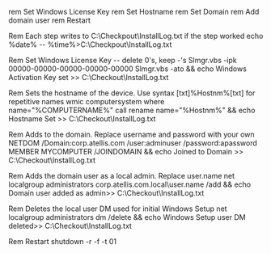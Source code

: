 rem Set Windows License Key
rem Set Hostname
rem Set Domain
rem Add domain user
rem Restart

Rem Each step writes to C:\Checkpout\InstallLog.txt if the step worked
echo %date% -- %time%>C:\Checkpout\InstallLog.txt

Rem Set Windows License Key -- delete 0's, keep -'s
Slmgr.vbs -ipk 00000-00000-00000-00000-00000
Slmgr.vbs -ato && echo Windows Activation Key set >> C:\Checkout\InstallLog.txt

Rem Sets the hostname of the device. Use syntax [txt]%Hostnm%[txt] for repetitive names 
wmic computersystem where name="%COMPUTERNAME%" call rename name="%Hostnm%" && echo Hostname Set >> C:\Checkout\InstallLog.txt

Rem Adds to the domain. Replace username and password with your own
NETDOM /Domain:corp.atellis.com /user:adminuser /password:apassword MEMBER MYCOMPUTER /JOINDOMAIN && echo Joined to Domain >> C:\Checkout\InstallLog.txt

Rem Adds the domain user as a local admin. Replace user.name
net localgroup administrators corp.atellis.com.local\user.name /add && echo Domain user added as admin>> C:\Checkout\InstallLog.txt

Rem Deletes the local user DM used for initial Windows Setup
net localgroup administrators dm /delete && echo Windows Setup user DM deleted>> C:\Checkout\InstallLog.txt

Rem Restart
shutdown -r -f -t 01
